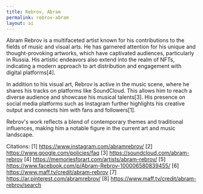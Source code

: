 ```yaml
---
title: Rebrov, Abram
permalink: rebrov-abram
layout: ai
---
```



Abram Rebrov is a multifaceted artist known for his contributions to the fields of music and visual arts. He has garnered attention for his unique and thought-provoking artworks, which have captivated audiences, particularly in Russia. His artistic endeavors also extend into the realm of NFTs, indicating a modern approach to art distribution and engagement with digital platforms[4].

In addition to his visual art, Rebrov is active in the music scene, where he shares his tracks on platforms like SoundCloud. This allows him to reach a diverse audience and showcase his musical talents[3]. His presence on social media platforms such as Instagram further highlights his creative output and connects him with fans and followers[1].

Rebrov's work reflects a blend of contemporary themes and traditional influences, making him a notable figure in the current art and music landscape.

Citations:
[1] https://www.instagram.com/abramrebrov/
[2] https://www.google.com/policies/faq
[3] https://soundcloud.com/abram-rebrov
[4] https://memoriesforart.com/artists/abram-rebrov/
[5] https://www.facebook.com/p/Abram-Rebrov-100006580839455/
[6] https://www.maff.tv/credit/abram-rebrov
[7] https://ar.pinterest.com/abramrebrov/
[8] https://www.maff.tv/credit/abram-rebrov/search
